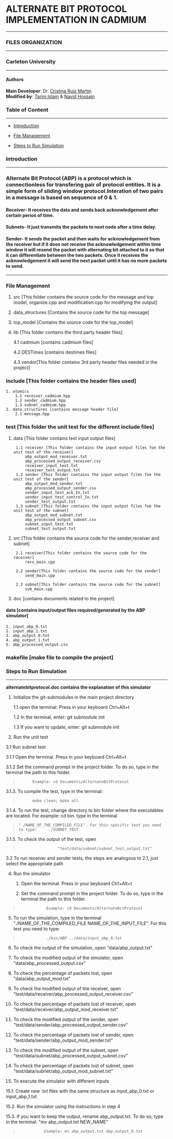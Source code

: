 # **ALTERNATE BIT PROTOCOL IMPLEMENTATION IN CADMIUM**
---
### FILES ORGANIZATION
---
### Carleton University
---
#### Authors

**Main Developer**: Dr. [Cristina Ruiz Martin](https://github.com/cruizm)<br>
**Modified by**: [Tarim Islam](https://github.com/tarimislam) & [Navid Hossain](https://github.com/navid-hossain)

### Table of Content
---
- [Introduction](#Introduction)

- [File Management](#File-Management)

- [Steps to Run Simulation](#Steps-To-Run-Simulation) 


### Introduction
---
### Alternate Bit Protocol (ABP) is a protocol which is connectionless for transfering pair of protocol entities. It is a simple form of sliding window protocol.Interation of two pairs in a message is based on sequence of 0 & 1. 
#### **Receiver**- It receives the data and sends back acknowledgement after certain perios of time.
#### **Subnets**- It just transmits the packets to next node after a time delay.
#### **Sender**-  It sends the packet and then waits for acknowledgement from the receiver but if it does not receive the acknowledgement within time window it will resend the packet with alternating bit attached to it so that it can differentiate between the two packets. Once it receives the acknowledgement it will send the next packet until it has no more packets to send.
---
### File Management
1. src [This folder contains the source code for the message and top model, organize.cpp and modification.cpp for modifying the output]
2. data_structures [Contains the source code for the top message]
3. top_model [Contains the source code for the top_model]
4. lib [This folder contains the third party header files]
   
   4.1 cadmium [contains cadmium files]
   
   4.2 DESTimes [contains destimes files]
   
   4.3 vendor[This folder contains 3rd party header files needed in the project]
   
   
### include [This folder contains the header files used]
	1. atomics
		1.1 receiver_cadmium.hpp
		1.2 sender_cadmium.hpp
		1.3 subnet_cadmium.hpp
	2. data_structures [contains message header file]
		2.1 message.hpp
		
### test [This folder the unit test for the different include files]
1. data [This folder contains test input output files]
		
		1.1 receiver [This folder contains the input output files foe the unit test of the receiver]
			abp_output_mod_receiver.txt
			abp_processed_output_receiver.csv
			receiver_input_test.txt
			receiver_test_output.txt
		1.2 sender [This folder contains the input output files foe the unit test of the sender]
			abp_output_mod_sender.txt
			abp_processed_output_sender.csv
			sender_input_test_ack_In.txt
			sender_input_test_control_In.txt
			sender_test_output.txt
		1.3 subnet [This folder contains the input output files foe the unit test of the subnet]
			abp_output_mod_subnet.txt
			abp_processed_output_subnet.csv
			subnet_input_test.txt
			subnet_test_output.txt
		
2. src [This folder contains the source code for the sender,receiver and subnet]
		
		2.1 receiver[This folder contains the source code for the receiver]
			recv_main.cpp
			
		2.2 sender[This folder contains the source code for the sender]
			send_main.cpp
			
		2.3 subnet[This folder contains the source code for the subnet]
			sub_main.cpp
			
3. doc [contains documents related to the project]

#### data [contains input/output files required/generated by the ABP simulator]
	1. input_abp_0.txt
	2. input_abp_1.txt
	3. abp_output_0.txt
	4. abp_output_1.txt
	5. abp_processed_output.csv
	
### makefile [make file to compile the project]
	
### Steps to Run Simulation
---
**alternatebitprotocol.doc contains the explanation of this simulator**
       
 
 1. Initialize the git-submodules in the main project directory
 
    1.1 open the terminal. Press in your keyboard       Ctrl+Alt+t
    
    1.2 In the terminal, enter:      git submodule init
    
    1.3 If you want to update, enter:        git submodule init
 
 2. Run the unit test
       
3.1  Run subnet test

 3.1.1 Open the terminal. Press in your keyboard Ctrl+Alt+t
 
 3.1.2 Set the command prompt in the project folder. To do so, type in the terminal the path to this folder.
>			Example: cd Documents/AlternateBitProtocol

 3.1.3. To compile the test, type in the terminal:
>			make clean; make all

 3.1.4. To run the test, change directory to bin folder where the executables are located. For example: cd bin. type in the terminal                        
>     "./NAME_OF_THE_COMPILED_FILE". For this specific test you need to type:     ./SUBNET_TEST

 3.1.5.  To check the output of the test, open               
>                      "test/data/subnet/subnet_test_output.txt"

3.2  To run receiver and sender tests, the steps are analogous to 2.1, just select the appropriate path

4. Run the simulator
   1. Open the terminal. Press in your keyboard Ctrl+Alt+t
   
   2. Set the command prompt in the project folder. To do so, type in the terminal the path to this folder.
>		          Example: cd Documents/AlternateBitProtocol
5. To run the simulation, type in the terminal "./NAME_OF_THE_COMPILED_FILE NAME_OF_THE_INPUT_FILE". For this test you need to type:
>	              ./bin/ABP ../data/input_abp_0.txt

6. To check the output of the simulation, open  "data/abp_output.txt"

7. To check the modified output of the simulator, open "data/abp_processed_output.csv"

8. To check the percentage of packets lost, open "data/abp_output_mod.txt"

9. To check the modified output of the receiver, open "test/data/receiver/abp_processed_output_receiver.csv"

10. To check the percentage of packets lost of receiver, open "test/data/receiver/abp_output_mod_receiver.txt"

11. To check the modified output of the sender, open "test/data/sender/abp_processed_output_sender.csv"

12. To check the percentage of packets lost of sender, open "test/data/sender/abp_output_mod_sender.txt"

13. To check the modified output of the subnet, open "test/data/subnet/abp_processed_output_subnet.csv"

14. To check the percentage of packets lost of subnet, open "test/data/subnet/abp_output_mod_subnet.txt"

15. To execute the simulator with different inputs

 15.1. Create new .txt files with the same structure as input_abp_0.txt or input_abp_1.txt
 
 15.2. Run the simulator using the instructions in step 4
 
 15.3. If you want to keep the output, rename abp_output.txt. To do so, type in the terminal: "mv abp_output.txt NEW_NAME"
>		         Example: mv abp_output.txt abp_output_0.txt
